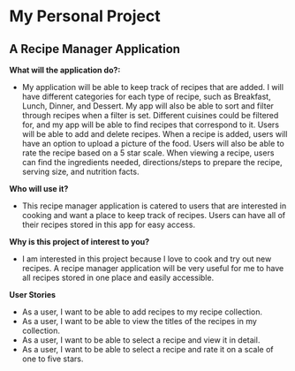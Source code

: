 # **My Personal Project**

## **A Recipe Manager Application**

**What will the application do?:**

- My application will be able to keep track of recipes that are added. I will have different categories for each type of
recipe, such as Breakfast, Lunch, Dinner, and Dessert. My app will also be able to sort and filter through recipes when 
  a filter is set. Different cuisines could be filtered for, and my app will be able to find recipes that correspond to it.
  Users will be able to add and delete recipes. When a recipe is added, users will have an option to upload a picture of the food.
Users will also be able to rate the recipe based on a 5 star scale. When viewing a recipe, users can find the ingredients needed,
  directions/steps to prepare the recipe, serving size, and nutrition facts.
  
**Who will use it?**

- This recipe manager application is catered to users that are interested in cooking and want a place to keep track of recipes.
Users can have all of their recipes stored in this app for easy access.
  
**Why is this project of interest to you?**

- I am interested in this project because I love to cook and try out new recipes. A recipe manager application will be 
  very useful for me to have all recipes stored in one place and easily accessible.
  
**User Stories**

- As a user, I want to be able to add recipes to my recipe collection.
- As a user, I want to be able to view the titles of the recipes in my collection.
- As a user, I want to be able to select a recipe and view it in detail.
- As a user, I want to be able to select a recipe and rate it on a scale of one to five stars. 
  